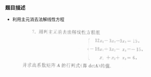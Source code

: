 ### 题目描述
* 利用主元消去法解线性方程

<div align="center"><img src="./img/利用主元消去法解线性方程.png"/></div>















